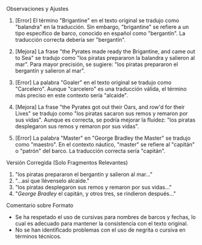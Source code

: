 Observaciones y Ajustes

1. [Error] El término "Brigantine" en el texto original se tradujo como "balandra" en la traducción. Sin embargo, "brigantine" se refiere a un tipo específico de barco, conocido en español como "bergantín". La traducción correcta debería ser "bergantín".

2. [Mejora] La frase "the Pyrates made ready the Brigantine, and came out to Sea" se tradujo como "los piratas prepararon la balandra y salieron al mar". Para mayor precisión, se sugiere: "los piratas prepararon el bergantín y salieron al mar".

3. [Error] La palabra "Goaler" en el texto original se tradujo como "Carcelero". Aunque "carcelero" es una traducción válida, el término más preciso en este contexto sería "alcaide".

4. [Mejora] La frase "the Pyrates got out their Oars, and row'd for their Lives" se tradujo como "los piratas sacaron sus remos y remaron por sus vidas". Aunque es correcta, se podría mejorar la fluidez: "los piratas desplegaron sus remos y remaron por sus vidas".

5. [Error] La palabra "Master" en "George Bradley the Master" se tradujo como "maestro". En el contexto náutico, "master" se refiere al "capitán" o "patrón" del barco. La traducción correcta sería "capitán".

Versión Corregida (Solo Fragmentos Relevantes)

1. "los piratas prepararon el bergantín y salieron al mar..."
2. "...así que llévenselo alcaide."
3. "los piratas desplegaron sus remos y remaron por sus vidas..."
4. "_George Bradley_ el capitán, y otros tres, se rindieron después..."

Comentario sobre Formato

- Se ha respetado el uso de cursivas para nombres de barcos y fechas, lo cual es adecuado para mantener la consistencia con el texto original.
- No se han identificado problemas con el uso de negrita o cursiva en términos técnicos.